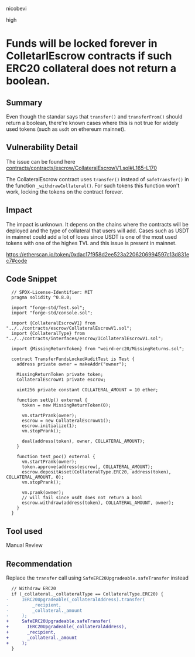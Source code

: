 nicobevi

high

# Funds will be locked forever in ColletarlEscrow contracts if such ERC20 collateral does not return a boolean.

## Summary
Even though the standar says that `transfer()` and `transferFrom()` should return a boolean, there're known cases where this is not true for widely used tokens (such as `usdt` on ethereum mainnet).

## Vulnerability Detail

The issue can be found here [contracts/contracts/escrow/CollateralEscrowV1.sol#L165-L170](https://github.com/sherlock-audit/2023-03-teller/blob/main/teller-protocol-v2/packages/contracts/contracts/escrow/CollateralEscrowV1.sol#L165-L170)

The CollateralEscrow contract uses `transfer()` instead of `safeTransfer()` in the function `_withdrawCollateral()`. For such tokens this function won't work, locking the tokens on the contract forever.

## Impact
The impact is unknown. It depens on the chains where the contracts will be deployed and the type of collateral that users will add.
Cases such as USDT in mainnet could add a lot of loses since USDT is one of the most used tokens with one of the highes TVL and this issue is present in mainnet.

https://etherscan.io/token/0xdac17f958d2ee523a2206206994597c13d831ec7#code

## Code Snippet

```solidity
  // SPDX-License-Identifier: MIT
  pragma solidity ^0.8.0;

  import "forge-std/Test.sol";
  import "forge-std/console.sol";

  import {CollateralEscrowV1} from "../../contracts/escrow/CollateralEscrowV1.sol"; 
  import {CollateralType} from  "../../contracts/interfaces/escrow/ICollateralEscrowV1.sol";

  import {MissingReturnToken} from "weird-erc20/MissingReturns.sol";

  contract TransferFundsLockedAuditTest is Test {
    address private owner = makeAddr("owner");

    MissingReturnToken private token;
    CollateralEscrowV1 private escrow;

    uint256 private constant COLLATERAL_AMOUNT = 10 ether;

    function setUp() external {
      token = new MissingReturnToken(0);

      vm.startPrank(owner);
      escrow = new CollateralEscrowV1();
      escrow.initialize(1);
      vm.stopPrank();

      deal(address(token), owner, COLLATERAL_AMOUNT);
    }

    function test_poc() external {
      vm.startPrank(owner);
      token.approve(address(escrow), COLLATERAL_AMOUNT);
      escrow.depositAsset(CollateralType.ERC20, address(token), COLLATERAL_AMOUNT, 0);
      vm.stopPrank();

      vm.prank(owner);
      // will fail since usdt does not return a bool
      escrow.withdraw(address(token), COLLATERAL_AMOUNT, owner);
    }
  }
```

## Tool used

Manual Review

## Recommendation
Replace the `transfer` call using `SafeERC20Upgradeable.safeTransfer` instead
```diff
  // Withdraw ERC20
  if (_collateral._collateralType == CollateralType.ERC20) {
-     IERC20Upgradeable(_collateralAddress).transfer(
-         _recipient,
-         _collateral._amount
-     );
+     SafeERC20Upgradeable.safeTransfer(
+       IERC20Upgradeable(_collateralAddress),
+       _recipient,
+       _collateral._amount
+     );
  }
```